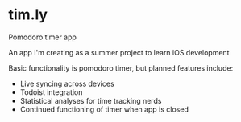 # tim.ly
Pomodoro timer app

An app I'm creating as a summer project to learn iOS development

Basic functionality is pomodoro timer, but planned features include:

<ul>

  <li>Live syncing across devices
  <li>Todoist integration
  <li>Statistical analyses for time tracking nerds
  <li>Continued functioning of timer when app is closed
